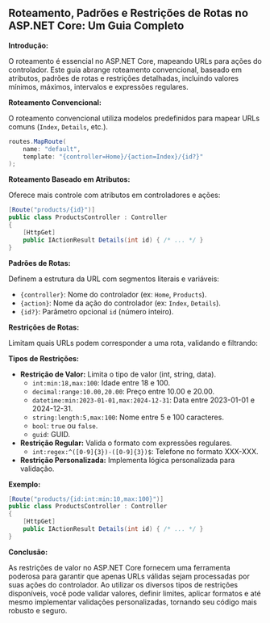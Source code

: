 ## Roteamento, Padrões e Restrições de Rotas no ASP.NET Core: Um Guia Completo

**Introdução:**

O roteamento é essencial no ASP.NET Core, mapeando URLs para ações do controlador. Este guia abrange roteamento convencional, baseado em atributos, padrões de rotas e restrições detalhadas, incluindo valores mínimos, máximos, intervalos e expressões regulares.

**Roteamento Convencional:**

O roteamento convencional utiliza modelos predefinidos para mapear URLs comuns (`Index`, `Details`, etc.).

```c#
routes.MapRoute(
    name: "default",
    template: "{controller=Home}/{action=Index}/{id?}"
);
```

**Roteamento Baseado em Atributos:**

Oferece mais controle com atributos em controladores e ações:

```c#
[Route("products/{id}")]
public class ProductsController : Controller
{
    [HttpGet]
    public IActionResult Details(int id) { /* ... */ }
}
```

**Padrões de Rotas:**

Definem a estrutura da URL com segmentos literais e variáveis:

* `{controller}`: Nome do controlador (ex: `Home`, `Products`).
* `{action}`: Nome da ação do controlador (ex: `Index`, `Details`).
* `{id?}`: Parâmetro opcional `id` (número inteiro).

**Restrições de Rotas:**

Limitam quais URLs podem corresponder a uma rota, validando e filtrando:

**Tipos de Restrições:**

* **Restrição de Valor:** Limita o tipo de valor (int, string, data).
    * `int:min:18,max:100`: Idade entre 18 e 100.
    * `decimal:range:10.00,20.00`: Preço entre 10.00 e 20.00.
    * `datetime:min:2023-01-01,max:2024-12-31`: Data entre 2023-01-01 e 2024-12-31.
    * `string:length:5,max:100`: Nome entre 5 e 100 caracteres.
    * `bool`: `true` ou `false`.
    * `guid`: GUID.
* **Restrição Regular:** Valida o formato com expressões regulares.
    * `int:regex:^([0-9]{3})-([0-9]{3})$`: Telefone no formato XXX-XXX.
* **Restrição Personalizada:** Implementa lógica personalizada para validação.

**Exemplo:**

```c#
[Route("products/{id:int:min:10,max:100}")]
public class ProductsController : Controller
{
    [HttpGet]
    public IActionResult Details(int id) { /* ... */ }
}
```

**Conclusão:**

As restrições de valor no ASP.NET Core fornecem uma ferramenta poderosa para garantir que apenas URLs válidas sejam processadas por suas ações do controlador. Ao utilizar os diversos tipos de restrições disponíveis, você pode validar valores, definir limites, aplicar formatos e até mesmo implementar validações personalizadas, tornando seu código mais robusto e seguro.
